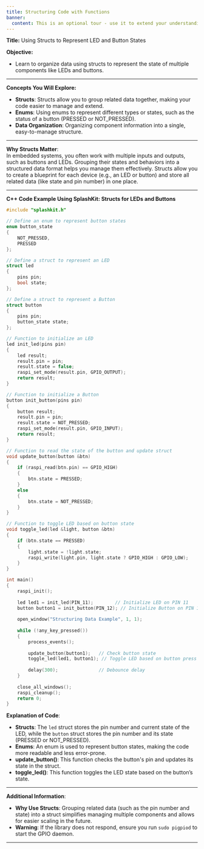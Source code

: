 ```yaml
---
title: Structuring Code with Functions
banner: 
  content: This is an optional tour - use it to extend your understanding.
---
```



**Title:** Using Structs to Represent LED and Button States

**Objective:**  
- Learn to organize data using structs to represent the state of multiple components like LEDs and buttons.

---

**Concepts You Will Explore:**  
- **Structs**: Structs allow you to group related data together, making your code easier to manage and extend.  
- **Enums**: Using enums to represent different types or states, such as the status of a button (PRESSED or NOT_PRESSED).  
- **Data Organization**: Organizing component information into a single, easy-to-manage structure.

---

**Why Structs Matter**:  
In embedded systems, you often work with multiple inputs and outputs, such as buttons and LEDs. Grouping their states and behaviors into a structured data format helps you manage them effectively. Structs allow you to create a blueprint for each device (e.g., an LED or button) and store all related data (like state and pin number) in one place.

---

**C++ Code Example Using SplashKit: Structs for LEDs and Buttons**

```cpp
#include "splashkit.h"

// Define an enum to represent button states
enum button_state
{
    NOT_PRESSED,
    PRESSED
};

// Define a struct to represent an LED
struct led
{
    pins pin;
    bool state;
};

// Define a struct to represent a Button
struct button
{
    pins pin;
    button_state state;
};

// Function to initialize an LED
led init_led(pins pin)
{
    led result;
    result.pin = pin;
    result.state = false;
    raspi_set_mode(result.pin, GPIO_OUTPUT);
    return result;
}

// Function to initialize a Button
button init_button(pins pin)
{
    button result;
    result.pin = pin;
    result.state = NOT_PRESSED;
    raspi_set_mode(result.pin, GPIO_INPUT);
    return result;
}

// Function to read the state of the button and update struct
void update_button(button &btn)
{
    if (raspi_read(btn.pin) == GPIO_HIGH)
    {
        btn.state = PRESSED;
    }
    else
    {
        btn.state = NOT_PRESSED;
    }
}

// Function to toggle LED based on button state
void toggle_led(led &light, button &btn)
{
    if (btn.state == PRESSED)
    {
        light.state = !light.state;
        raspi_write(light.pin, light.state ? GPIO_HIGH : GPIO_LOW);
    }
}

int main()
{
    raspi_init();
    
    led led1 = init_led(PIN_11);        // Initialize LED on PIN 11
    button button1 = init_button(PIN_12); // Initialize Button on PIN 12
    
    open_window("Structuring Data Example", 1, 1);
    
    while (!any_key_pressed())
    {
        process_events();
        
        update_button(button1);   // Check button state
        toggle_led(led1, button1); // Toggle LED based on button press
        
        delay(300);               // Debounce delay
    }
    
    close_all_windows();
    raspi_cleanup();
    return 0;
}
```

**Explanation of Code**:  
- **Structs**: The `led` struct stores the pin number and current state of the LED, while the `button` struct stores the pin number and its state (PRESSED or NOT_PRESSED).
- **Enums**: An enum is used to represent button states, making the code more readable and less error-prone.
- **update_button()**: This function checks the button's pin and updates its state in the struct.
- **toggle_led()**: This function toggles the LED state based on the button’s state.

---

**Additional Information**:  
- **Why Use Structs**: Grouping related data (such as the pin number and state) into a struct simplifies managing multiple components and allows for easier scaling in the future.
- **Warning**: If the library does not respond, ensure you run `sudo pigpiod` to start the GPIO daemon.

---
